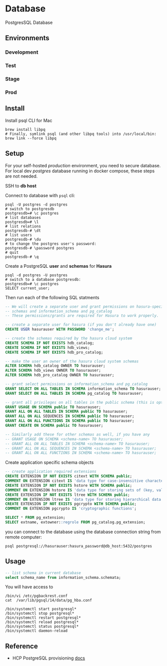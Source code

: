 # Database

PostgresSQL Database

## Environments

### Development

### Test

### Stage

### Prod

## Install

Install psql CLI for Mac

```shell
brew install libpq
# Finally, symlink psql (and other libpq tools) into /usr/local/bin:
brew link --force libpq
```

## Setup

For your self-hosted _production_ environment, you need to secure database.  
For local dev _postgres_ database running in docker compose, these steps are not needed.

SSH to **db host**

Connect to database with `psql` cli:

```shell
psql -U postgres -d postgres
# switch to postgresdb
postgresdb=# \c postgres
# list databases
postgresdb=# \l
# list relations
postgresdb-# \dt
# list users
postgresdb-# \du
# to change the postgres user's password:
postgresdb-# \password postgres
# quit
postgresdb-# \q
```

Create a PostgreSQL **user** and **schemas** for **Hasura**

```shell
psql -d postgres -U postgres
# switch to a database postgresdb:
postgresdb=# \c postgres
SELECT current_user;
```

Then run each of the following SQL statments

```sql
-- We will create a separate user and grant permissions on hasura-specific
-- schemas and information_schema and pg_catalog
-- These permissions/grants are required for Hasura to work properly.

-- create a separate user for hasura (if you don't already have one)
CREATE USER hasurauser WITH PASSWORD 'change_me';

-- create the schemas required by the hasura cloud system
CREATE SCHEMA IF NOT EXISTS hdb_catalog;
CREATE SCHEMA IF NOT EXISTS hdb_views;
CREATE SCHEMA IF NOT EXISTS hdb_pro_catalog;

-- make the user an owner of the hasura cloud system schemas
ALTER SCHEMA hdb_catalog OWNER TO hasurauser;
ALTER SCHEMA hdb_views OWNER TO hasurauser;
ALTER SCHEMA hdb_pro_catalog OWNER TO hasurauser;

-- grant select permissions on information_schema and pg_catalog
GRANT SELECT ON ALL TABLES IN SCHEMA information_schema TO hasurauser;
GRANT SELECT ON ALL TABLES IN SCHEMA pg_catalog TO hasurauser;

-- grant all privileges on all tables in the public schema (this is optional and can be customized)
GRANT USAGE ON SCHEMA public TO hasurauser;
GRANT ALL ON ALL TABLES IN SCHEMA public TO hasurauser;
GRANT ALL ON ALL SEQUENCES IN SCHEMA public TO hasurauser;
GRANT ALL ON ALL FUNCTIONS IN SCHEMA public TO hasurauser;
GRANT CREATE ON SCHEMA public TO hasurauser;

-- Similarly add these for other schemas as well, if you have any
-- GRANT USAGE ON SCHEMA <schema-name> TO hasurauser;
-- GRANT ALL ON ALL TABLES IN SCHEMA <schema-name> TO hasurauser;
-- GRANT ALL ON ALL SEQUENCES IN SCHEMA <schema-name> TO hasurauser;
-- GRANT ALL ON ALL FUNCTIONS IN SCHEMA <schema-name> TO hasurauser;
```

Create application specific schema objects

```sql
-- create application required extensions
CREATE EXTENSION IF NOT EXISTS citext WITH SCHEMA public;
COMMENT ON EXTENSION citext IS 'data type for case-insensitive character strings';
CREATE EXTENSION IF NOT EXISTS hstore WITH SCHEMA public;
COMMENT ON EXTENSION hstore IS 'data type for storing sets of (key, value) pairs';
CREATE EXTENSION IF NOT EXISTS ltree WITH SCHEMA public;
COMMENT ON EXTENSION ltree IS 'data type for storing hierarchical data path';
CREATE EXTENSION IF NOT EXISTS pgcrypto WITH SCHEMA public;
COMMENT ON EXTENSION pgcrypto IS 'cryptographic functions';

SELECT * FROM pg_extension;
SELECT extname, extowner::regrole FROM pg_catalog.pg_extension;
```

you can connect to the database using the database connection string from remote computer:

```shell
psql postgresql://hasurauser:hasura_password@db_host:5432/postgres
```

## Usage

```sql
-- list schema in current database
select schema_name from information_schema.schemata;
```

You will have access to

```shell
/bin/vi /etc/pgbackrest.conf
cat  /var/lib/pgsql/14/data/pg_hba.conf

/bin/systemctl start postgresql*
/bin/systemctl stop postgresql*
/bin/systemctl restart postgresql*
/bin/systemctl reload postgresql*
/bin/systemctl status postgresql*
/bin/systemctl daemon-reload
```

## Reference

- HCP PostgreSQL provisioning [docs](https://console.hcp.uhg.com/products/postgresql/create-postgresql-database)
